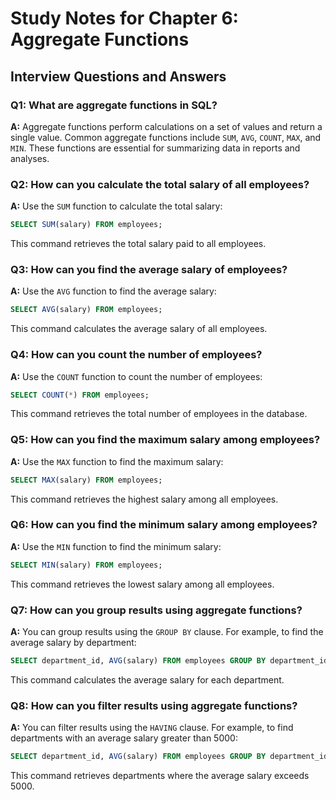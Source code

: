 # Study Notes for Chapter 6: Aggregate Functions

## Interview Questions and Answers

### Q1: What are aggregate functions in SQL?
**A:** Aggregate functions perform calculations on a set of values and return a single value. Common aggregate functions include `SUM`, `AVG`, `COUNT`, `MAX`, and `MIN`. These functions are essential for summarizing data in reports and analyses.

### Q2: How can you calculate the total salary of all employees?
**A:** Use the `SUM` function to calculate the total salary:
```sql
SELECT SUM(salary) FROM employees;
```
This command retrieves the total salary paid to all employees.

### Q3: How can you find the average salary of employees?
**A:** Use the `AVG` function to find the average salary:
```sql
SELECT AVG(salary) FROM employees;
```
This command calculates the average salary of all employees.

### Q4: How can you count the number of employees?
**A:** Use the `COUNT` function to count the number of employees:
```sql
SELECT COUNT(*) FROM employees;
```
This command retrieves the total number of employees in the database.

### Q5: How can you find the maximum salary among employees?
**A:** Use the `MAX` function to find the maximum salary:
```sql
SELECT MAX(salary) FROM employees;
```
This command retrieves the highest salary among all employees.

### Q6: How can you find the minimum salary among employees?
**A:** Use the `MIN` function to find the minimum salary:
```sql
SELECT MIN(salary) FROM employees;
```
This command retrieves the lowest salary among all employees.

### Q7: How can you group results using aggregate functions?
**A:** You can group results using the `GROUP BY` clause. For example, to find the average salary by department:
```sql
SELECT department_id, AVG(salary) FROM employees GROUP BY department_id;
```
This command calculates the average salary for each department.

### Q8: How can you filter results using aggregate functions?
**A:** You can filter results using the `HAVING` clause. For example, to find departments with an average salary greater than 5000:
```sql
SELECT department_id, AVG(salary) FROM employees GROUP BY department_id HAVING AVG(salary) > 5000;
```
This command retrieves departments where the average salary exceeds 5000.
